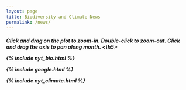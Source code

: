 ```yaml
---
layout: page
title: Biodiversity and Climate News
permalink: /news/
---
```


<h5>
Click and drag on the plot to zoom-in. Double-click to zoom-out. Click and drag the axis to pan along month.
<\h5>

 {% include nyt_bio.html %}

 {% include google.html %}

 {% include nyt_climate.html %}
